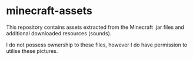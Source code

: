 # minecraft-assets

This repository contains assets extracted from the Minecraft .jar files and additional downloaded resources (sounds).  

I do not possess ownership to these files, however I do have permission to utilise these pictures.
